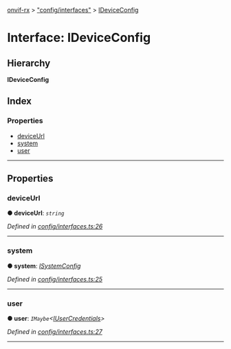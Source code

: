 [onvif-rx](../README.md) > ["config/interfaces"](../modules/_config_interfaces_.md) > [IDeviceConfig](../interfaces/_config_interfaces_.ideviceconfig.md)

# Interface: IDeviceConfig

## Hierarchy

**IDeviceConfig**

## Index

### Properties

* [deviceUrl](_config_interfaces_.ideviceconfig.md#deviceurl)
* [system](_config_interfaces_.ideviceconfig.md#system)
* [user](_config_interfaces_.ideviceconfig.md#user)

---

## Properties

<a id="deviceurl"></a>

###  deviceUrl

**● deviceUrl**: *`string`*

*Defined in [config/interfaces.ts:26](https://github.com/patrickmichalina/onvif-rx/blob/f117e44/src/config/interfaces.ts#L26)*

___
<a id="system"></a>

###  system

**● system**: *[ISystemConfig](_config_interfaces_.isystemconfig.md)*

*Defined in [config/interfaces.ts:25](https://github.com/patrickmichalina/onvif-rx/blob/f117e44/src/config/interfaces.ts#L25)*

___
<a id="user"></a>

###  user

**● user**: *`IMaybe`<[IUserCredentials](_config_interfaces_.iusercredentials.md)>*

*Defined in [config/interfaces.ts:27](https://github.com/patrickmichalina/onvif-rx/blob/f117e44/src/config/interfaces.ts#L27)*

___

